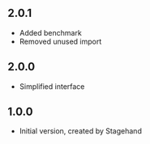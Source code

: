 ## 2.0.1

- Added benchmark
- Removed unused import

## 2.0.0

- Simplified interface

## 1.0.0

- Initial version, created by Stagehand
